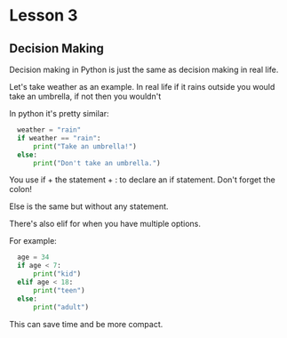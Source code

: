 # Lesson 3
## Decision Making

Decision making in Python is just the same as decision making in real life.

Let's take weather as an example. In real life if it rains outside you would take an umbrella, if not then you wouldn't

In python it's pretty similar:
```python
  weather = "rain"
  if weather == "rain":
      print("Take an umbrella!")
  else:
      print("Don't take an umbrella.")
```

You use if + the statement + : to declare an if statement.
Don't forget the colon!

Else is the same but without any statement.

There's also elif for when you have multiple options.

For example:
```python
  age = 34
  if age < 7:
      print("kid")
  elif age < 18:
      print("teen")
  else:
      print("adult")
```

This can save time and be more compact.
